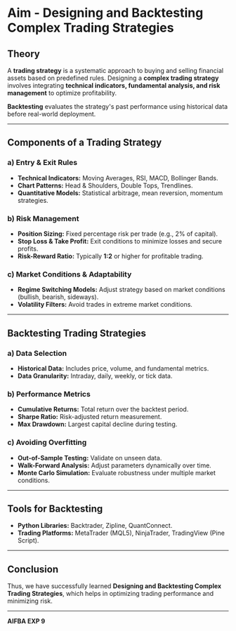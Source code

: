 # Aim - Designing and Backtesting Complex Trading Strategies  

## Theory  

A **trading strategy** is a systematic approach to buying and selling financial assets based on predefined rules. Designing a **complex trading strategy** involves integrating **technical indicators, fundamental analysis, and risk management** to optimize profitability.  

**Backtesting** evaluates the strategy's past performance using historical data before real-world deployment.  

---

## Components of a Trading Strategy  

### a) Entry & Exit Rules  
- **Technical Indicators:** Moving Averages, RSI, MACD, Bollinger Bands.  
- **Chart Patterns:** Head & Shoulders, Double Tops, Trendlines.  
- **Quantitative Models:** Statistical arbitrage, mean reversion, momentum strategies.  

### b) Risk Management  
- **Position Sizing:** Fixed percentage risk per trade (e.g., 2% of capital).  
- **Stop Loss & Take Profit:** Exit conditions to minimize losses and secure profits.  
- **Risk-Reward Ratio:** Typically **1:2** or higher for profitable trading.  

### c) Market Conditions & Adaptability  
- **Regime Switching Models:** Adjust strategy based on market conditions (bullish, bearish, sideways).  
- **Volatility Filters:** Avoid trades in extreme market conditions.  

---

## Backtesting Trading Strategies  

### a) Data Selection  
- **Historical Data:** Includes price, volume, and fundamental metrics.  
- **Data Granularity:** Intraday, daily, weekly, or tick data.  

### b) Performance Metrics  
- **Cumulative Returns:** Total return over the backtest period.  
- **Sharpe Ratio:** Risk-adjusted return measurement.  
- **Max Drawdown:** Largest capital decline during testing.  

### c) Avoiding Overfitting  
- **Out-of-Sample Testing:** Validate on unseen data.  
- **Walk-Forward Analysis:** Adjust parameters dynamically over time.  
- **Monte Carlo Simulation:** Evaluate robustness under multiple market conditions.  

---

## Tools for Backtesting  
- **Python Libraries:** Backtrader, Zipline, QuantConnect.  
- **Trading Platforms:** MetaTrader (MQL5), NinjaTrader, TradingView (Pine Script).  

---

## Conclusion  
Thus, we have successfully learned **Designing and Backtesting Complex Trading Strategies**, which helps in optimizing trading performance and minimizing risk.  

---

**AIFBA EXP 9**
